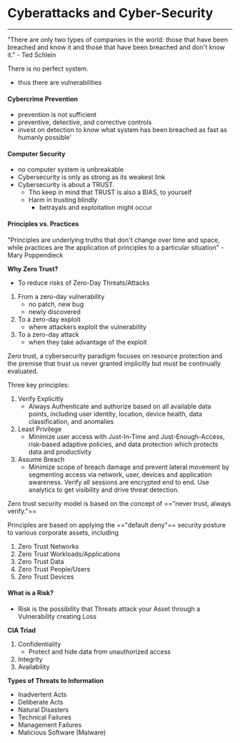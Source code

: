 # Cyberattacks and Cyber-Security
---
"There are only two types of companies in the world: those that have been breached and know it and those that have been breached and don't know it." - Ted Schlein

There is no perfect system.
- thus there are vulnerabilities

#### Cybercrime Prevention
- prevention is not sufficient
- preventive, detective, and corrective controls
- invest on detection to know what system has been breached as fast as humanly possible'

#### Computer Security
- no computer system is unbreakable
- Cybersecurity is only as strong as its weakest link
- Cybersecurity is about a TRUST.
	- Tho keep in mind that TRUST is also a BIAS, to yourself
	- Harm in trusting blindly
		- betrayals and exploitation might occur

#### Principles vs. Practices
"Principles are underlying truths that don't change over time and space, while practices are the application of principles to a particular situation" - Mary Poppendieck

**Why Zero Trust?**
- To reduce risks of Zero-Day Threats/Attacks

1. From a zero-day vulnerability
	- no patch, new bug
	- newly discovered
2. To a zero-day exploit
	- where attackers exploit the vulnerability
3. To a zero-day attack
	- when they take advantage of the exploit

Zero trust, a cybersecurity paradigm focuses on resource protection and the premise that trust us never granted implicitly but must be continually evaluated.

Three key principles:
1. Verify Explicitly
	- Always Authenticate and authorize based on all available data points, including user identity, location, device health, data classification, and anomalies
2. Least Privilege
	- Minimize user access with Just-In-Time and Just-Enough-Access, risk-based adaptive policies, and data protection which protects data and productivity
3. Assume Breach
	- Minimize scope of breach damage and prevent lateral movement by segmenting access via network, user, devices and application awareness. Verify all sessions are encrypted end to end. Use analytics to get visibility and drive threat detection.

Zero trust security model is based on the concept of =="never trust, always verify."==

Principles are based on applying the =="default deny"== security posture to various corporate assets, including
1. Zero Trust Networks
2. Zero Trust Workloads/Applications
3. Zero Trust Data
4. Zero Trust People/Users
5. Zero Trust Devices

#### What is a Risk?
- Risk is the possibility that Threats attack your Asset through a Vulnerability creating Loss

**CIA Triad**
1. Confidentiality
	- Protect and hide data from unauthorized access
2. Integrity
3. Availability

**Types of Threats to Information**
- Inadvertent Acts
- Deliberate Acts
- Natural Disasters
- Technical Failures
- Management Failures
- Malicious Software (Malware)

